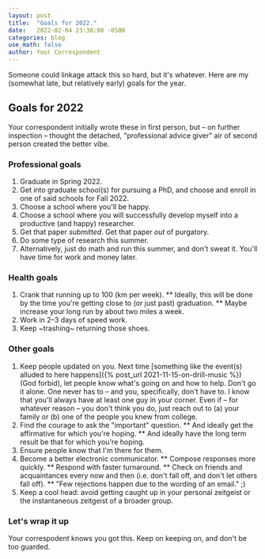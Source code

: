 ```yaml
---
layout: post
title:  "Goals for 2022."
date:   2022-02-04 23:38:00 -0500
categories: blog
use_math: false
author: Your Correspondent
---
```


Someone could linkage attack this so hard, but it's whatever. Here are my (somewhat late, but relatively early) goals for the year.

## Goals for 2022

Your correspondent initially wrote these in first person, but &ndash; on further inspection &ndash; thought the detached, "professional advice giver" air of second person created the better vibe.

### Professional goals

1. Graduate in Spring 2022.
1. Get into graduate school(s) for pursuing a PhD, and choose and enroll in one of said schools for Fall 2022.
1. Choose a school where you'll be happy.
1. Choose a school where you will successfully develop myself into a productive (and happy) researcher.
1. Get that paper *submitted*. Get that paper *out* of purgatory.
1. Do some type of research this summer.
1. Alternatively, just do math and run this summer, and don't sweat it. You'll have time for work and money later.

### Health goals

1. Crank that running up to 100 (km per week).
** Ideally, this will be done by the time you're getting close to (or just past) graduation.
** Maybe increase your long run by about two miles a week.
1. Work in 2&ndash;3 days of speed work.
1. Keep ~trashing~ returning those shoes.

### Other goals

1. Keep people updated on you. Next time [something like the event(s) alluded to here happens]({% post_url 2021-11-15-on-drill-music %}) (God forbid), let people know what's going on and how to help. Don't go it alone. One never has to &ndash; and you, specifically, don't have to. I know that you'll always have at least one guy in your corner. Even if &ndash; for whatever reason &ndash; you don't think you do, just reach out to (a) your family or (b) one of the people you knew from college.
1. Find the courage to ask the "important" question.
** And ideally get the affirmative for which you're hoping.
** And ideally have the long term result be that for which you're hoping.
1. Ensure people know that I'm there for them.
1. Become a better electronic communicator.
** Compose responses more quickly.
** Respond with faster turnaround.
** Check on friends and acquaintances every now and then (i.e. don't fall off, and don't let others fall off).
** "Few rejections happen due to the wording of an email." ;)
1. Keep a cool head: avoid getting caught up in your personal zeitgeist or the instantaneous zeitgeist of a broader group.

### Let's wrap it up

Your correspodent knows you got this. Keep on keeping on, and don't be too guarded.
